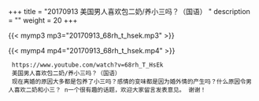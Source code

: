 +++
title = "20170913  美国男人喜欢包二奶/养小三吗？（国语） "
description = ""
weight = 20
+++

{{< mymp3 mp3="20170913_68rh_t_hsek.mp3" >}}

{{< mymp4 mp4="20170913_68rh_t_hsek.mp4" >}}

     https://www.youtube.com/watch?v=68rh_T_HsEk 
     美国男人喜欢包二奶/养小三吗？（国语） 
     现在离婚的原因大多都是包养了小三吗？感情的变味都是因为婚外情的产生吗？什么原因令男人喜欢二奶和小三？ n一个很有趣的话题，欢迎大家留言发表意见。 谢谢！ 
